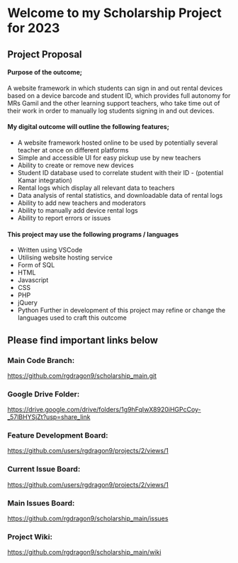 # Welcome to my Scholarship Project for 2023

## Project Proposal

#### Purpose of the outcome;

A website framework in which students can sign in and out rental devices based on a device barcode and student ID, which provides full autonomy for MRs Gamil and the other learning support teachers, who take time out of their work in order to manually log students signing in and out devices. 

#### My digital outcome will outline the following features;

- A website framework hosted online to be used by potentially several teacher at once on different platforms
- Simple and accessible UI for easy pickup use by new teachers
- Ability to create or remove new devices
- Student ID database used to correlate student with their ID - (potential Kamar integration)
- Rental logs which display all relevant data to teachers
- Data analysis of rental statistics, and downloadable data of rental logs
- Ability to add new teachers and moderators
- Ability to manually add device rental logs
- Ability to report errors or issues 

#### This project may use the following programs / languages

- Written using VSCode
- Utilising website hosting service
- Form of SQL
- HTML
- Javascript
- CSS
- PHP
- jQuery
- Python
Further in development of this project may refine or change the languages used to craft this outcome

## Please find important links below
### Main Code Branch:
https://github.com/rgdragon9/scholarship_main.git
### Google Drive Folder:
https://drive.google.com/drive/folders/1g9hFqIwX8920iHGPcCoy-_57lBHYSjZt?usp=share_link
### Feature Development Board:
https://github.com/users/rgdragon9/projects/2/views/1
### Current Issue Board:
https://github.com/users/rgdragon9/projects/2/views/1
### Main Issues Board:
https://github.com/rgdragon9/scholarship_main/issues
### Project Wiki:
https://github.com/rgdragon9/scholarship_main/wiki


